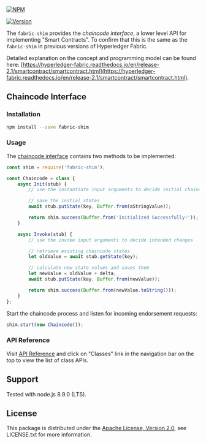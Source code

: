 [![NPM](https://nodei.co/npm/fabric-shim.svg?downloads=true&downloadRank=true&stars=true)](https://nodei.co/npm/fabric-contract-api/)



[![Version](https://badge.fury.io/js/fabric-shim.svg)](http://badge.fury.io/js/fabric-shim)


The `fabric-shim` provides the *chaincode interface*, a lower level API for implementing "Smart Contracts". To confirm that this is the same as the `fabric-shim` in previous versions of Hyperledger Fabric.

Detailed explanation on the concept and programming model can be found here: [https://hyperledger-fabric.readthedocs.io/en/release-2.1/smartcontract/smartcontract.html](https://hyperledger-fabric.readthedocs.io/en/release-2.1/smartcontract/smartcontract.html).


## Chaincode Interface

### Installation
```sh
npm install --save fabric-shim
```

### Usage
The [chaincode interface](https://hyperledger.github.io/fabric-chaincode-node/release-2.1/api/fabric-shim.ChaincodeInterface.html) contains two methods to be implemented:
```javascript
const shim = require('fabric-shim');

const Chaincode = class {
	async Init(stub) {
		// use the instantiate input arguments to decide initial chaincode state values

		// save the initial states
		await stub.putState(key, Buffer.from(aStringValue));

		return shim.success(Buffer.from('Initialized Successfully!'));
	}

	async Invoke(stub) {
		// use the invoke input arguments to decide intended changes

		// retrieve existing chaincode states
		let oldValue = await stub.getState(key);

		// calculate new state values and saves them
		let newValue = oldValue + delta;
		await stub.putState(key, Buffer.from(newValue));

		return shim.success(Buffer.from(newValue.toString()));
	}
};
```

Start the chaincode process and listen for incoming endorsement requests:
```javascript
shim.start(new Chaincode());
```

### API Reference
Visit [API Reference](https://hyperledger.github.io/fabric-chaincode-node/release-2.1/api/) and click on "Classes" link in the navigation bar on the top to view the list of class APIs.

## Support
Tested with node.js 8.9.0 (LTS).

## License

This package is distributed under the
[Apache License, Version 2.0](http://www.apache.org/licenses/LICENSE-2.0),
see LICENSE.txt for more information.

